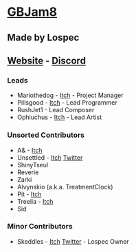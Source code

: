 # [GBJam8](https://itch.io/jam/gbjam-8)
## Made by Lospec
## [Website](https://lospec.com/) - [Discord](https://lospec.com/discord)

### Leads
- Mariothedog - [Itch](https://mariothedog.itch.io/) - Project Manager
- Pillsgood - [Itch](https://itch.io/profile/pillsgood) - Lead Programmer
- RushJet1 - Lead Composer
- Ophiuchus - [Itch](https://ophi-chus.itch.io/) - Lead Artist

### Unsorted Contributors
- A& - [Itch](https://itch.io/profile/imacedia)
- Unsettled - [Itch](https://unsettled.itch.io/) [Twitter](https://unsettled.itch.io/)
- ShinyTseul
- Reverie
- Zarki
- Alvynskio (a.k.a. TreatmentClock)
- Pit - [Itch](https://itch.io/profile/pixeltea-studio)
- Treelia - [Itch](https://shinytseul.itch.io/)
- Sid

### Minor Contributors
- Skeddles - [Itch](https://skeddles.itch.io/) [Twitter](https://twitter.com/skeddles) - Lospec Owner
